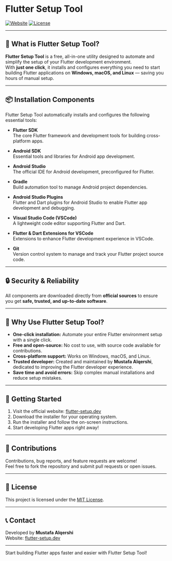 # Flutter Setup Tool

[![Website](https://img.shields.io/badge/Website-flutter--setup.dev-blue)](https://flutter-setup.dev)
[![License](https://img.shields.io/badge/License-MIT-green)](LICENSE)

---

## 🚀 What is Flutter Setup Tool?

**Flutter Setup Tool** is a free, all-in-one utility designed to automate and simplify the setup of your Flutter development environment.  
With **just one click**, it installs and configures everything you need to start building Flutter applications on **Windows, macOS, and Linux** — saving you hours of manual setup.

---

## 📦 Installation Components

Flutter Setup Tool automatically installs and configures the following essential tools:

- **Flutter SDK**  
  The core Flutter framework and development tools for building cross-platform apps.

- **Android SDK**  
  Essential tools and libraries for Android app development.

- **Android Studio**  
  The official IDE for Android development, preconfigured for Flutter.

- **Gradle**  
  Build automation tool to manage Android project dependencies.

- **Android Studio Plugins**  
  Flutter and Dart plugins for Android Studio to enable Flutter app development and debugging.

- **Visual Studio Code (VSCode)**  
  A lightweight code editor supporting Flutter and Dart.

- **Flutter & Dart Extensions for VSCode**  
  Extensions to enhance Flutter development experience in VSCode.

- **Git**  
  Version control system to manage and track your Flutter project source code.

---

## 🔒 Security & Reliability

All components are downloaded directly from **official sources** to ensure you get **safe, trusted, and up-to-date software**.

---

## 🙌 Why Use Flutter Setup Tool?

- **One-click installation:** Automate your entire Flutter environment setup with a single click.  
- **Free and open-source:** No cost to use, with source code available for contributions.  
- **Cross-platform support:** Works on Windows, macOS, and Linux.  
- **Trusted developer:** Created and maintained by **Mustafa Alqershi**, dedicated to improving the Flutter developer experience.  
- **Save time and avoid errors:** Skip complex manual installations and reduce setup mistakes.

---

## 🚀 Getting Started

1. Visit the official website: [flutter-setup.dev](https://flutter-setup.dev)  
2. Download the installer for your operating system.  
3. Run the installer and follow the on-screen instructions.  
4. Start developing Flutter apps right away!

---

## 🤝 Contributions

Contributions, bug reports, and feature requests are welcome!  
Feel free to fork the repository and submit pull requests or open issues.

---

## 📄 License

This project is licensed under the [MIT License](LICENSE).

---

## 📞 Contact

Developed by **Mustafa Alqershi**  
Website: [flutter-setup.dev](https://flutter-setup.dev)

---

Start building Flutter apps faster and easier with Flutter Setup Tool!

